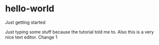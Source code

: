 # hello-world
Just getting started

Just typing some stuff because the tutorial told me to.
Also this is a very nice text editor.
Change 1
